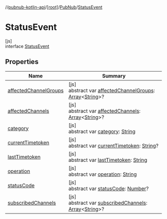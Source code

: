 //[pubnub-kotlin-api](../../../../index.md)/[[root]](../../index.md)/[PubNub](../index.md)/[StatusEvent](index.md)

# StatusEvent

[js]\
interface [StatusEvent](index.md)

## Properties

| Name | Summary |
|---|---|
| [affectedChannelGroups](affected-channel-groups.md) | [js]<br>abstract var [affectedChannelGroups](affected-channel-groups.md): [Array](https://kotlinlang.org/api/latest/jvm/stdlib/kotlin-stdlib/kotlin/-array/index.html)&lt;[String](https://kotlinlang.org/api/latest/jvm/stdlib/kotlin-stdlib/kotlin/-string/index.html)&gt;? |
| [affectedChannels](affected-channels.md) | [js]<br>abstract var [affectedChannels](affected-channels.md): [Array](https://kotlinlang.org/api/latest/jvm/stdlib/kotlin-stdlib/kotlin/-array/index.html)&lt;[String](https://kotlinlang.org/api/latest/jvm/stdlib/kotlin-stdlib/kotlin/-string/index.html)&gt;? |
| [category](category.md) | [js]<br>abstract var [category](category.md): [String](https://kotlinlang.org/api/latest/jvm/stdlib/kotlin-stdlib/kotlin/-string/index.html) |
| [currentTimetoken](current-timetoken.md) | [js]<br>abstract var [currentTimetoken](current-timetoken.md): [String](https://kotlinlang.org/api/latest/jvm/stdlib/kotlin-stdlib/kotlin/-string/index.html)? |
| [lastTimetoken](last-timetoken.md) | [js]<br>abstract var [lastTimetoken](last-timetoken.md): [String](https://kotlinlang.org/api/latest/jvm/stdlib/kotlin-stdlib/kotlin/-string/index.html) |
| [operation](operation.md) | [js]<br>abstract var [operation](operation.md): [String](https://kotlinlang.org/api/latest/jvm/stdlib/kotlin-stdlib/kotlin/-string/index.html) |
| [statusCode](status-code.md) | [js]<br>abstract var [statusCode](status-code.md): [Number](https://kotlinlang.org/api/latest/jvm/stdlib/kotlin-stdlib/kotlin/-number/index.html)? |
| [subscribedChannels](subscribed-channels.md) | [js]<br>abstract var [subscribedChannels](subscribed-channels.md): [Array](https://kotlinlang.org/api/latest/jvm/stdlib/kotlin-stdlib/kotlin/-array/index.html)&lt;[String](https://kotlinlang.org/api/latest/jvm/stdlib/kotlin-stdlib/kotlin/-string/index.html)&gt;? |
